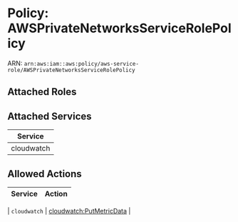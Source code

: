 # Policy: AWSPrivateNetworksServiceRolePolicy

ARN: `arn:aws:iam::aws:policy/aws-service-role/AWSPrivateNetworksServiceRolePolicy`

## Attached Roles

## Attached Services

| Service |
|---------|
| cloudwatch |

## Allowed Actions

| Service | Action |
|:-------:|--------|

| `cloudwatch` | [cloudwatch:PutMetricData](../actions.md#cloudwatch:putmetricdata) |

